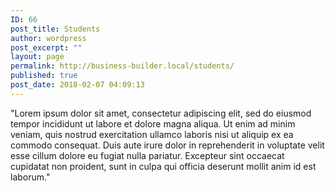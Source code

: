```yaml
---
ID: 66
post_title: Students
author: wordpress
post_excerpt: ""
layout: page
permalink: http://business-builder.local/students/
published: true
post_date: 2018-02-07 04:09:13
---
```

"Lorem ipsum dolor sit amet, consectetur adipiscing elit, sed do eiusmod tempor incididunt ut labore et dolore magna aliqua. Ut enim ad minim veniam, quis nostrud exercitation ullamco laboris nisi ut aliquip ex ea commodo consequat. Duis aute irure dolor in reprehenderit in voluptate velit esse cillum dolore eu fugiat nulla pariatur. Excepteur sint occaecat cupidatat non proident, sunt in culpa qui officia deserunt mollit anim id est laborum."